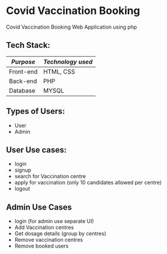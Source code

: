 # Covid Vaccination Booking
Covid Vaccination Booking Web Application using php

## Tech Stack:
| <em>Purpose</em> | <em>Technology used</em> |
| ----------- | ----------- |
| Front-end | HTML, CSS |
| Back-end  | PHP |
| Database  | MYSQL |

## Types of Users:
- User
- Admin

## User Use cases:
- login
- signup
- search for Vaccination centre
- apply for vaccination (only 10 candidates allowed per centre)
- logout

## Admin Use Cases
- login (for admin use separate UI)
- Add Vaccination centres
- Get dosage details (group by centres)
- Remove vaccination centres
- Remove booked users

